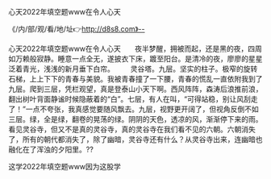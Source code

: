 心天2022年填空题www在令人心天

《/内/部/观/看/地/址👉http://d8s8.com》--

心天2022年填空题www在令人心天　　夜半梦醒，拥被而起，还是黑的夜，四周如万赖般寂静。睡意一点全无，遂披衣下床，踱至阳台。是清冷的夜，廖廖的星星泛着青光，浅浅的新月垂下白帘。
　　灵谷塔。九层。坚实的柱子。极窄的旋转石梯，上上下下的青春与美貌。我被青春撞了一下腰，青春的慌乱一直依附我到了九层。爬到三层，凭栏观望，真是登泰山小天下啊。西风阵阵，森涛后浪推前浪，翻出树叶背面静谧时候隐蔽着的“白”。七层，有人在叫，“可得站稳，别让风刮走了！”一点不夸张，我真感觉要随风飘去。九层，视野更开阔了，但视角反倒不如三层。绿，全是绿，翻卷的晃荡的绿。阴阴的天色，透凉的风，渐渐停下来的雨。看见灵谷寺，但又不是真的灵谷寺，真的灵谷寺在我们看不见的六朝。六朝消失了，所有的朝代都消失了，除了幽暗，灵谷寺还有什么？从灵谷寺出来，连幽暗也融化在了浑浊的夕阳里。??





这学2022年填空题www因为这股学
